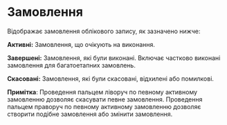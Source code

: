 # **Замовлення**

Відображає замовлення облікового запису, як зазначено нижче:

**Активні:** Замовлення, що очікують на виконання.

**Завершені:** Замовлення, які були виконані. Включає частково виконані замовлення для багатоетапних замовлень.

**Скасовані:** Замовлення, які були скасовані, відхилені або помилкові.

**Примітка**: Проведення пальцем ліворуч по певному активному замовленню дозволяє скасувати певне замовлення.
Проведення пальцем праворуч по певному активному замовленню дозволяє створити подібне замовлення або змінити замовлення.
